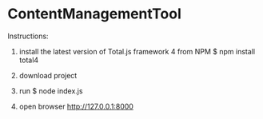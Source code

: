 # ContentManagementTool

Instructions:

1. install the latest version of Total.js framework 4 from NPM $ npm install total4

2. download project

3. run $ node index.js

4. open browser http://127.0.0.1:8000
